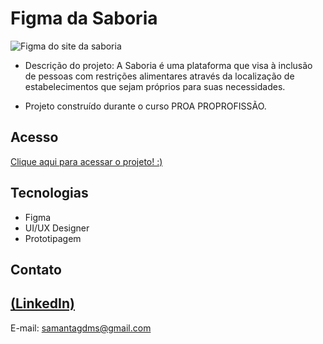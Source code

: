 # Figma da Saboria

<img src="https://github.com/Sasa-G/Figma_Saboria/assets/142459272/ff699a80-5686-41b9-821d-862b8be05181" alt="Figma do site da saboria">

 - Descrição do projeto: A Saboria é uma plataforma que visa à inclusão de pessoas com restrições alimentares através da localização de estabelecimentos que sejam próprios para suas necessidades.

 - Projeto construído durante o curso PROA PROPROFISSÃO.


## Acesso
 [Clique aqui para acessar o projeto! :)](https://www.figma.com/design/4lFGNGT0wsPZJrAZxp2Sbx/SaborIa?node-id=0-1&t=jKAYc1NQe9bqSmpC-1)

## Tecnologias

- Figma
- UI/UX Designer
- Prototipagem 

## Contato
[(LinkedIn)](https://www.linkedin.com/in/samanta-gomes-786415216/)
-----
E-mail: samantagdms@gmail.com
